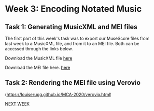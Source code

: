 # Week 3: Encoding Notated Music

## Task 1: Generating MusicXML and MEI files

The first part of this week's task was to export our MuseScore files from last week to a MusicXML file, and from it to an MEI file. 
Both can be accessed through the links below.

Download the MusicXML file [here](starlight_transcribe.musicxml)

Download the MEI file here. [here](starlight_transcribe.mei)

## Task 2: Rendering the MEI file using Verovio

(https://louiserugg.github.io/MCA-2020/verovio.html)

[NEXT WEEK](week4.md)
